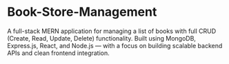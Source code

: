 # Book-Store-Management
A full-stack MERN application for managing a list of books with full CRUD (Create, Read, Update, Delete) functionality. Built using MongoDB, Express.js, React, and Node.js — with a focus on building scalable backend APIs and clean frontend integration.
